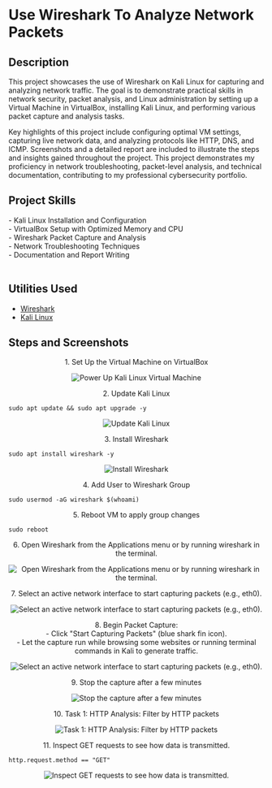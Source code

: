 <h1>Use Wireshark To Analyze Network Packets</h1>

<h2>Description</h2>
<p>This project showcases the use of Wireshark on Kali Linux for capturing and analyzing network traffic. The goal is to demonstrate practical skills in network security, packet analysis, and Linux administration by setting up a Virtual Machine in VirtualBox, installing Kali Linux, and performing various packet capture and analysis tasks.</p>

<p>Key highlights of this project include configuring optimal VM settings, capturing live network data, and analyzing protocols like HTTP, DNS, and ICMP. Screenshots and a detailed report are included to illustrate the steps and insights gained throughout the project. This project demonstrates my proficiency in network troubleshooting, packet-level analysis, and technical documentation, contributing to my professional cybersecurity portfolio.</p>


<h2>Project Skills</h2>
- Kali Linux Installation and Configuration  <br>
- VirtualBox Setup with Optimized Memory and CPU  <br>
- Wireshark Packet Capture and Analysis  <br>
- Network Troubleshooting Techniques  <br>
- Documentation and Report Writing  <br>
<br />

<h2>Utilities Used</h2>

- [Wireshark](https://www.wireshark.org/)
- [Kali Linux](https://www.kali.org/)

<h2>Steps and Screenshots</h2>

<p align="center">
1. Set Up the Virtual Machine on VirtualBox
</p>
<p align="center">
<img src="https://github.com/user-attachments/assets/1c7e9e70-5f2b-4fe0-a7d6-be691a25c4b3" alt="Power Up Kali Linux Virtual Machine">
</p>

<p align="center">
2. Update Kali Linux<br>
    
```shell
sudo apt update && sudo apt upgrade -y
```    
</p>
<p align="center">
<img src="https://github.com/user-attachments/assets/c93a42c7-e0b8-49d8-b87d-cfbbdf7fc73e" alt="Update Kali Linux">
</p>

<p align="center">
3. Install Wireshark<br>
    
```shell
sudo apt install wireshark -y
```    
</p>
<p align="center">
<img src="https://github.com/user-attachments/assets/28c3ae8b-3323-404e-981e-10d98e729ae1" alt="Install Wireshark">
</p>

<p align="center">
4. Add User to Wireshark Group<br>
    
```shell
sudo usermod -aG wireshark $(whoami)
```    
</p>

<p align="center">
5. Reboot VM to apply group changes<br>
    
```shell
sudo reboot
```    

<p align="center">
6. Open Wireshark from the Applications menu or by running wireshark in the terminal.<br>
</p>
<p align="center">
<img src="https://github.com/user-attachments/assets/63d30c30-abd8-477b-ac18-fa8f675e064e" alt="Open Wireshark from the Applications menu or by running wireshark in the terminal.">
</p>

<p align="center">
7. Select an active network interface to start capturing packets (e.g., eth0).<br>
</p>
<p align="center">
<img src="https://github.com/user-attachments/assets/d00fd0b4-84c4-469c-b68d-2e619cf5e538" alt="Select an active network interface to start capturing packets (e.g., eth0).">
</p>

<p align="center">
8. Begin Packet Capture:<br>
  - Click "Start Capturing Packets" (blue shark fin icon).<br>
  - Let the capture run while browsing some websites or running terminal commands in Kali to generate traffic.
</p>
<p align="center">
<img src="https://github.com/user-attachments/assets/273f8183-2cd0-46b3-966b-bafe381ae3a0" alt="Select an active network interface to start capturing packets (e.g., eth0).">
</p>

<p align="center">
9. Stop the capture after a few minutes<br>
</p>
<p align="center">
<img src="https://github.com/user-attachments/assets/7a48c0ef-9fbb-466d-ab6b-3d855e3f251e" alt="Stop the capture after a few minutes">
</p>

<p align="center">
10. Task 1: HTTP Analysis: Filter by HTTP packets<br>
</p>
<p align="center">
<img src="https://github.com/user-attachments/assets/2f50dd56-9930-407e-b82e-cf9bb5558c18" alt="Task 1: HTTP Analysis: Filter by HTTP packets">
</p>

<p align="center">
11. Inspect GET requests to see how data is transmitted.<br>
    
```shell
http.request.method == "GET"
```    
</p>
<p align="center">
<img src="https://github.com/user-attachments/assets/c0fc5c6f-0b23-435a-8319-adebe5f32f95" alt="Inspect GET requests to see how data is transmitted.">
</p>

